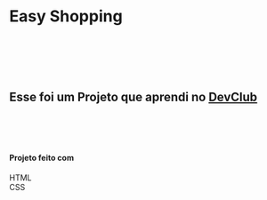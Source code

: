 <h1>Easy Shopping</h1>
<br>
<br>
<br>
<br>
<H2>Esse foi um Projeto que aprendi no <a href="https://rodolfomori.com.br/devclub">DevClub</a> </H2>
<br>
<br>
<br>
<h4>Projeto feito com</h4>
<al>HTML</al>
<br>
<al>CSS</al>
